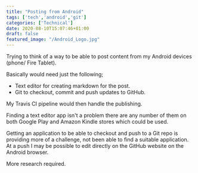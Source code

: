 ```yaml
---
title: "Posting from Android"
tags: ['tech','android','git']
categories: ['Technical']
date: 2020-08-10T15:07:46+01:00
draft: false
featured_image: "/Android_Logo.jpg"
---
```


Trying to think of a way to be able to post content from my Android devices (phone/ Fire Tablet).

Basically would need just the following;

* Text editor for creating markdown for the post.
* Git to checkout, commit and push updates to GitHub.

My Travis CI pipeline would then handle the publishing.

Finding a text editor app isn't a problem there are any number of them on both Google Play and Amazon Kindle stores which could be used.

Getting an application to be able to checkout and push to a Git repo is providing more of a challenge, not been able to find a suitable application. At a push I may be possible to edit directly on the GitHub website on the Android browser.

More research required.
